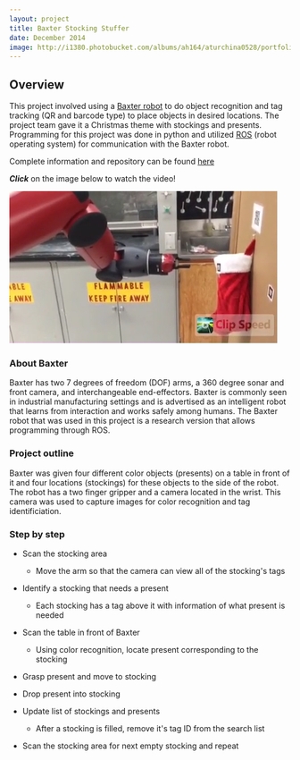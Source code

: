 ```yaml
---
layout: project
title: Baxter Stocking Stuffer
date: December 2014
image: http://i1380.photobucket.com/albums/ah164/aturchina0528/portfolio/baxter_zpsv1iptg4q.jpg
---
```


## Overview
This project involved using a [Baxter robot](http://www.rethinkrobotics.com/baxter/) to do object recognition and tag tracking (QR and barcode type) to place objects in desired locations. The project team gave it a Christmas theme with stockings and presents. Programming for this project was done in python and utilized [ROS](http://wiki.ros.org/ROS/Introduction) (robot operating system) for communication with the Baxter robot.

Complete information and repository can be found [here](https://github.com/ChuChuIgbokwe/ME495-Final-Project-Baxter-Stocking-Stuffer)  

**_Click_** on the image below to watch the video!  

[![Screenshot](https://raw.githubusercontent.com/ChuChuIgbokwe/ME495-Final-Project-Baxter-Stocking-Stuffer/master/clippicture.png)](https://vimeo.com/114372776)

### About Baxter
Baxter has two 7 degrees of freedom (DOF) arms, a 360 degree sonar and front camera, and interchangeable end-effectors. Baxter is commonly seen in industrial manufacturing settings and is advertised as an intelligent robot that learns from interaction and works safely among humans. The Baxter robot that was used in this project is a research version that allows programming through ROS.

### Project outline
Baxter was given four different color objects (presents) on a table in front of it and four locations (stockings) for these objects to the side of the robot. The robot has a two finger gripper and a camera located in the wrist. This camera was used to capture images for color recognition and tag identificiation.

### Step by step
* Scan the stocking area
  * Move the arm so that the camera can view all of the stocking's tags

* Identify a stocking that needs a present
  * Each stocking has a tag above it with information of what present is needed

* Scan the table in front of Baxter
  * Using color recognition, locate present corresponding to the stocking

* Grasp present and move to stocking

* Drop present into stocking

* Update list of stockings and presents
  * After a stocking is filled, remove it's tag ID from the search list

* Scan the stocking area for next empty stocking and repeat


